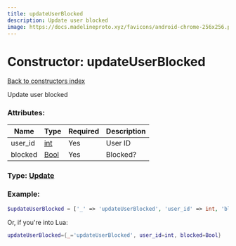 ```yaml
---
title: updateUserBlocked
description: Update user blocked
image: https://docs.madelineproto.xyz/favicons/android-chrome-256x256.png
---
```

# Constructor: updateUserBlocked  
[Back to constructors index](index.md)



Update user blocked

### Attributes:

| Name     |    Type       | Required | Description |
|----------|---------------|----------|-------------|
|user\_id|[int](../types/int.md) | Yes|User ID|
|blocked|[Bool](../types/Bool.md) | Yes|Blocked?|



### Type: [Update](../types/Update.md)


### Example:

```php
$updateUserBlocked = ['_' => 'updateUserBlocked', 'user_id' => int, 'blocked' => Bool];
```  


Or, if you're into Lua:

```lua
updateUserBlocked={_='updateUserBlocked', user_id=int, blocked=Bool}

```


